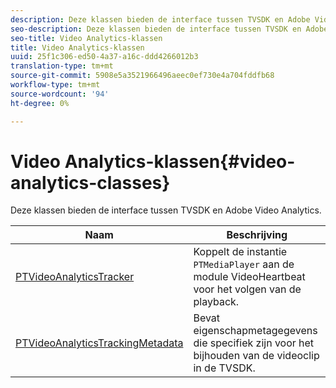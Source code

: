 ```yaml
---
description: Deze klassen bieden de interface tussen TVSDK en Adobe Video Analytics.
seo-description: Deze klassen bieden de interface tussen TVSDK en Adobe Video Analytics.
seo-title: Video Analytics-klassen
title: Video Analytics-klassen
uuid: 25f1c306-ed50-4a37-a16c-ddd4266012b3
translation-type: tm+mt
source-git-commit: 5908e5a3521966496aeec0ef730e4a704fddfb68
workflow-type: tm+mt
source-wordcount: '94'
ht-degree: 0%

---
```



# Video Analytics-klassen{#video-analytics-classes}

Deze klassen bieden de interface tussen TVSDK en Adobe Video Analytics.

| Naam | Beschrijving |
|---|---|
| [PTVideoAnalyticsTracker](https://help.adobe.com/en_US/primetime/api/psdk/vhl_tvsdk_ios/Classes/PTVideoAnalyticsTracker.html) | Koppelt de instantie `PTMediaPlayer` aan de module VideoHeartbeat voor het volgen van de playback. |
| [PTVideoAnalyticsTrackingMetadata](https://help.adobe.com/en_US/primetime/api/psdk/vhl_tvsdk_ios/Classes/PTVideoAnalyticsTrackingMetadata.html) | Bevat eigenschapmetagegevens die specifiek zijn voor het bijhouden van de videoclip in de TVSDK. |